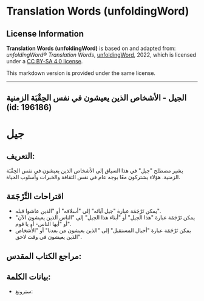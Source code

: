 # Translation Words (unfoldingWord)

## License Information

**Translation Words (unfoldingWord)** is based on and adapted from: _unfoldingWord® Translation Words_, [unfoldingWord](https://unfoldingword.org/utw), 2022, which is licensed under a [CC BY-SA 4.0 license](https://creativecommons.org/licenses/by-sa/4.0/legalcode.en).

This markdown version is provided under the same license.



--------------------------------

## الجيل - الأشخاص الذين يعيشون في نفس الحِقْبَة الزمنية (id: 196186)

جيل
===

التعريف:
--------

يشير مصطلح "جيل" في هذا السياق إلى الأشخاص الذين يعيشون في نفس الحِقْبَة الزمنية. هؤلاء يشتركون معًا بوجه عام في نفس الثقافة والخبرات وأسلوب الحياة.

اقتراحات التَّرْجَمَة
---------------------

* يمكن تَرْجَمَة عبارة "جيل آبائه" إلى "أسلافه" أو "الذين عاشوا قبله".
* يمكن تَرْجَمَة عبارة "هذا الجيل" أو "أبناء هذا الجيل" إلى "الناس الذين يعيشون الآن" أو "أيها الناس\- أو يا قوم".
* يمكن تَرْجَمَة عبارة "أجيال المستقبل" إلى "الذين يعيشون من بعدنا" أو "الأشخاص الذين يعيشون في وقت لاحق".

مراجع الكتاب المقدس:
--------------------

بيانات الكلمة:
--------------

* سترونغ:


